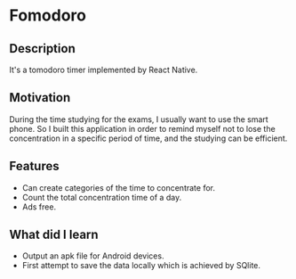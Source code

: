 # Fomodoro
## Description
It's a tomodoro timer implemented by React Native.

## Motivation
During the time studying for the exams, I usually want to use the smart phone. So I built this application in order to remind myself not to lose the concentration in a specific period of time, and the studying can be efficient.

## Features
- Can create categories of the time to concentrate for.
- Count the total concentration time of a day.
- Ads free.

## What did I learn
- Output an apk file for Android devices.
- First attempt to save the data locally which is achieved by SQlite.
